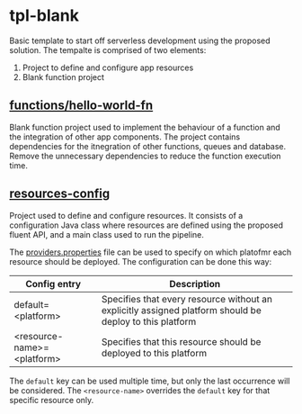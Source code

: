 # tpl-blank

Basic template to start off serverless development using the proposed solution. The tempalte is comprised of two elements:

1. Project to define and configure app resources
2. Blank function project

## [functions/hello-world-fn](https://github.com/rovati/agnostic-serverless/tree/main/templates/tpl-blank/functions/hello-world-fn)

Blank function project used to implement the behaviour of a function and the integration of other app components. The project contains dependencies for the itnegration of other functions, queues and database. Remove the unnecessary dependencies to reduce the function execution time.

## [resources-config](https://github.com/rovati/agnostic-serverless/tree/main/templates/tpl-blank/resources-config)

Project used to define and configure resources. It consists of a configuration Java class where resources are defined using the proposed fluent API, and a main class used to run the pipeline.

The [providers.properties](https://github.com/rovati/agnostic-serverless/blob/main/templates/tpl-blank/resources-config/providers.properties) file can be used to specify on which platofmr each resource should be deployed. The configuration can be done this way:

| Config entry | Description |
| ------------ | ----------- |
| default=\<platform> | Specifies that every resource without an explicitly assigned platform should be deploy to this platform |
| \<resource-name>=\<platform> | Specifies that this resource should be deployed to this platform |

The `default` key can be used multiple time, but only the last occurrence will be considered. The `<resource-name>` overrides the `default` key for that specific resource only.